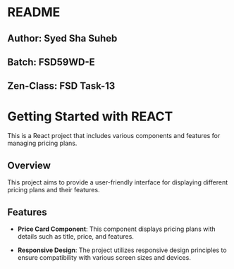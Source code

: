 # README

## Author: Syed Sha Suheb
## Batch: FSD59WD-E
## Zen-Class: FSD Task-13

 # Getting Started with REACT

This is a React project that includes various components and features for managing pricing plans.

## Overview

This project aims to provide a user-friendly interface for displaying different pricing plans and their features.
## Features

- **Price Card Component**: This component displays pricing plans with details such as title, price, and features.
 
- **Responsive Design**: The project utilizes responsive design principles to ensure compatibility with various screen sizes and devices.
 

 
